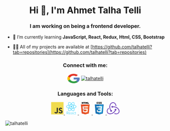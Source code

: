 <h1 align="center">Hi 👋, I'm Ahmet Talha Telli</h1>
<h3 align="center">I am working on being a frontend developer.</h3>

- 🌱 I’m currently learning **JavaScript, React, Redux, Html, CSS, Bootstrap**

- 👨‍💻 All of my projects are available at [https://github.com/talhatelli?tab=repositories](https://github.com/talhatelli?tab=repositories)

<h3 align="center">Connect with me:</h3>
<p align="center">
  <a href="mailto:ahmettalhatelli1453@gmail.com" target="blank"><img align="center" src="https://raw.githubusercontent.com/devicons/devicon/1119b9f84c0290e0f0b38982099a2bd027a48bf1/icons/google/google-original.svg" alt="talhatelli" height="30" width="40" /></a>
<a href="https://linkedin.com/in/ahmet-talha-telli-09473a230/" target="blank"><img align="center" src="https://raw.githubusercontent.com/rahuldkjain/github-profile-readme-generator/master/src/images/icons/Social/linked-in-alt.svg" alt="talhatelli" height="30" width="40" /></a>

</p>

<h3 align="center">Languages and Tools:</h3>
<p align="center">
  <a href="https://developer.mozilla.org/en-US/docs/Web/JavaScript" target="_blank" rel="noreferrer"> <img src="https://raw.githubusercontent.com/devicons/devicon/master/icons/javascript/javascript-original.svg" alt="javascript" width="40" height="40"/> </a>
  <a href="https://reactjs.org/" target="_blank" rel="noreferrer"> <img src="https://raw.githubusercontent.com/devicons/devicon/master/icons/react/react-original-wordmark.svg" alt="react" width="40" height="40"/> </a><a href="https://www.w3.org/html/" target="_blank" rel="noreferrer"> <img src="https://raw.githubusercontent.com/devicons/devicon/master/icons/html5/html5-original-wordmark.svg" alt="html5" width="40" height="40"/> </a>
<a href="https://www.w3schools.com/css/" target="_blank" rel="noreferrer"> <img src="https://raw.githubusercontent.com/devicons/devicon/master/icons/css3/css3-original-wordmark.svg" alt="css3" width="40" height="40"/> </a><a target="_blank" rel="noreferrer"> <img src="https://raw.githubusercontent.com/devicons/devicon/1119b9f84c0290e0f0b38982099a2bd027a48bf1/icons/redux/redux-original.svg" alt="sass" width="40" height="40"/> </a>
</p>

<p><img align="center" src="https://github-readme-stats.vercel.app/api/top-langs?username=talhatelli&show_icons=true&locale=en&layout=compact" alt="talhatelli" /></p>
